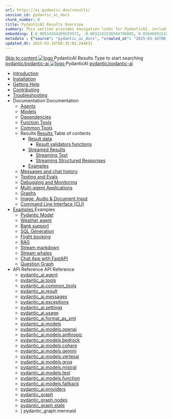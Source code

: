 ```yaml
---
url: https://ai.pydantic.dev/results/
session_id: pydantic_ai_docs
chunk_number: 0
title: PydanticAI Results Overview
summary: This section provides navigation links for PydanticAI, including access to documentation, installation instructions, and troubleshooting resources.
embedding: [-0.00554564269259572, -0.0032242536544799805, 0.03646691516041756, -0.009806722402572632, 0.016633259132504463, 0.0062209563329815865, -0.04028390347957611, 0.010746289044618607, 0.002930639311671257, 0.029963353648781776, 0.00651090033352375, -0.07722059637308121, -0.029405487701296806, -0.019305149093270302, 0.0294788908213377, 0.01259605959057808, -0.02451680600643158, 0.011223412118852139, -0.004837297834455967, 0.051734864711761475, 0.06606324762105942, -0.01600198820233345, 0.021228324621915817, 0.018248137086629868, 0.011150008998811245, -0.0013827405637130141, -0.013880622573196888, 0.05511143058538437, 0.022446824237704277, -0.03432352840900421, 0.018908770754933357, -0.01952536031603813, -0.013462222181260586, -0.0037325737066566944, 0.014621999114751816, 0.012397870421409607, -0.0054208566434681416, 0.02309277653694153, -0.0054648988880217075, 0.026131685823202133, 0.026748275384306908, -0.0441889725625515, 0.03596777096390724, 0.014409128576517105, -0.051294442266225815, 0.007472487632185221, 0.0113702192902565, 0.006033776793628931, 0.015517523512244225, -0.004690490663051605, -0.08749710768461227, 0.02748231217265129, -0.02880357764661312, 0.00025920651387423277, -0.016148794442415237, -0.005094210617244244, -0.04395408183336258, 0.010320547968149185, 0.0019029886461794376, -0.047976601868867874, 0.010805011726915836, -0.015223909169435501, 0.005061178933829069, 0.06852961331605911, -0.04812340810894966, 0.009821402840316296, -0.06988023966550827, 0.005868618842214346, -0.03103504702448845, -0.016618577763438225, 0.04683150351047516, 0.039902202785015106, -0.020479608327150345, -0.04994381591677666, -0.014005409553647041, -0.037817541509866714, 0.060895636677742004, 0.10440929979085922, -0.014878911897540092, -0.07211171090602875, -0.004150974098592997, 0.031181855127215385, 0.012126276269555092, -0.027864011004567146, -0.018042607232928276, -0.018835367634892464, -0.022916607558727264, -0.006874248385429382, -0.025133397430181503, -0.024590209126472473, -0.03035973384976387, -0.010988520458340645, -0.032620564103126526, 0.0026021581143140793, 0.06982151418924332, 0.009696616791188717, 0.004264750052243471, -0.0054648988880217075, -0.0004927217378281057, 0.02128704823553562, 0.0186591986566782, -0.03643755242228508, -0.04915105924010277, 0.033736299723386765, 0.027981456369161606, -0.005156603641808033, 0.021389812231063843, -0.021610023453831673, -0.024311276152729988, -0.02285788394510746, -0.11621259897947311, -0.01987769827246666, -0.05035487934947014, 0.02472233586013317, -0.05067785456776619, 0.0023727717343717813, 0.0007028395775705576, -0.008257905952632427, 0.007714719511568546, -0.03702478110790253, -0.030535902827978134, -0.003956454806029797, 0.026117004454135895, 0.013990728184580803, 0.046655334532260895, 0.02030343934893608, -0.0029434848111122847, -0.03905072063207626, -0.04738937318325043, -0.03555671125650406, 0.01259605959057808, 0.010225122794508934, 0.02946420945227146, -0.026219770312309265, -0.019892379641532898, -0.013498924672603607, -0.04756554216146469, -0.00017605397442821413, -0.023489156737923622, 0.036143939942121506, 0.015106462873518467, -0.019437275826931, 0.005534632131457329, 0.04474684223532677, -0.03385374695062637, -0.009520448744297028, -0.006830206140875816, -0.006147552281618118, -0.0461268313229084, 0.014144876040518284, 0.028231028467416763, 0.03176908195018768, -0.050296153873205185, -0.011942767538130283, -0.04606810584664345, 0.008955240249633789, 0.026557426899671555, 0.030858878046274185, 0.011495005339384079, -0.05246890336275101, -0.01864451728761196, 0.054494842886924744, -0.04210431128740311, -0.001154271769337356, -0.01801324635744095, -0.012603400275111198, -0.04765362665057182, -0.011333517730236053, -0.05346719175577164, -0.05026679486036301, -0.019730890169739723, -0.027643799781799316, -0.019818974658846855, 0.0033013273496180773, 0.0020241045858711004, -0.02937612496316433, -0.04724256321787834, -0.02505999244749546, -0.02128704823553562, -0.052938684821128845, -0.03855157643556595, 0.0022755118552595377, -0.043689828366041183, -0.04116474464535713, -0.0021323750261217356, -0.017352614551782608, -0.003857359755784273, 0.009579171426594257, -0.030858878046274185, 0.06606324762105942, 0.010526077821850777, 0.04216303303837776, 0.05176422744989395, 0.03311970829963684, 0.013821899890899658, -0.03529245778918266, 0.05898714438080788, -0.005468569230288267, 0.008588222786784172, 0.019393233582377434, -0.00877173151820898, -0.007854186929762363, 0.023459793999791145, 0.0006060385494492948, 0.020582372322678566, -0.029875269159674644, 0.010041614063084126, -0.00734036136418581, -0.01798388548195362, -0.039021361619234085, 0.04827021434903145, -0.046625975519418716, 0.02155129984021187, 0.008375352248549461, -0.023268945515155792, -0.003444464411586523, -0.056696951389312744, 0.0001119978551287204, 0.0035252084489911795, 0.02382681332528591, -0.021463215351104736, 0.05828246846795082, 0.031211216002702713, -0.012625421397387981, -0.017822397872805595, 0.030976323410868645, 0.057342901825904846, -0.04592129960656166, 0.019173024222254753, 0.011003201827406883, 0.019510680809617043, 0.013667752966284752, -0.025471054017543793, -0.011465644463896751, 0.01060682162642479, -0.06559346616268158, 0.01901153475046158, 0.0115317078307271, 0.02561786025762558, -0.0036334788892418146, 0.0012772228801622987, 0.0023030382581055164, 0.028319112956523895, 0.028509963303804398, 0.0055309622548520565, 0.005571334157139063, -0.009439704939723015, -0.02892102301120758, 0.03411800041794777, 0.049855731427669525, 0.043895360082387924, -0.03546862676739693, 0.01308052334934473, -0.02362128160893917, -0.012273084372282028, -0.026249131187796593, -0.0291559137403965, -0.012992438860237598, -0.04075368493795395, 0.016266239807009697, -0.011208731681108475, 0.03496948257088661, -0.03182780742645264, -0.0026480352971702814, -0.01931983046233654, -0.020934710279107094, -0.02551509626209736, 0.032180141657590866, -0.040137093514204025, -0.05088338255882263, 0.0239736195653677, 0.03643755242228508, 0.05563993752002716, -0.019158342853188515, -0.038375407457351685, 0.023268945515155792, 0.0015634968876838684, 0.028642090037465096, -0.000358530756784603, 0.011795960366725922, -0.0011836332269012928, -0.006830206140875816, 0.04780043289065361, 0.01479082740843296, 0.009483746252954006, 0.030095480382442474, 0.003596777096390724, -0.03294353932142258, -0.0029746813233941793, 0.0003885803744196892, 0.0404307097196579, 0.004220707807689905, 0.02736486680805683, -0.05355527624487877, 0.019672168418765068, -0.026997849345207214, 0.07956951856613159, 0.026806998997926712, 0.0294788908213377, -0.003670180682092905, 0.0529974065721035, 0.01701495796442032, -0.01021044235676527, 0.007369722705334425, -0.0037839561700820923, 0.018615156412124634, -0.017631547525525093, -0.0019011535914614797, 0.04060687869787216, -0.02846592105925083, -0.034705229103565216, 0.026645511388778687, -0.015091782435774803, -0.033413324505090714, -0.04184005782008171, -0.04765362665057182, 0.05975053831934929, -0.021272366866469383, 0.05155869573354721, -0.041575804352760315, -0.05687312036752701, -0.04395408183336258, 0.04495237022638321, 0.031974613666534424, -0.07052619010210037, 0.0043271430768072605, 0.0020663116592913866, -0.003883050987496972, -0.02275511994957924, -0.008485457859933376, 0.01335945725440979, -0.020920028910040855, -0.009513108059763908, 0.021815553307533264, -0.02074385993182659, -0.034940119832754135, -0.021800871938467026, 0.015458800829946995, -0.018365584313869476, 0.0373183973133564, -0.05496462434530258, -0.055258240550756454, -0.033971190452575684, -0.01275020744651556, 0.006334731820970774, 0.008301948197185993, 0.0025783018209040165, 0.03696605935692787, -0.005094210617244244, 0.006565953139215708, -0.0010111347073689103, -0.00047804100904613733, 0.0055750044994056225, 0.0283778365701437, -0.021507257595658302, 0.0002019746316364035, -0.007604614365845919, -0.002956330543383956, -0.02272575907409191, 0.016148794442415237, -0.06253987550735474, -0.01308052334934473, -0.0051676142029464245, 0.004330812953412533, -0.008199183270335197, 0.02529488503932953, -0.03752392530441284, -0.01933451183140278, 0.010746289044618607, -0.01076831016689539, 0.012074894271790981, 0.010636183433234692, -0.00025989467394538224, -0.009241514839231968, -0.023694686591625214, -0.020817264914512634, -0.0417226143181324, 0.012456593103706837, 0.0023470805026590824, 0.0261757280677557, 0.016736023128032684, 0.0082285450771451, -0.004473950248211622, 0.0016258900286629796, 0.045980021357536316, 0.03309034928679466, 0.00124877889174968, 0.012309785932302475, -0.012221701443195343, 0.06019096076488495, 0.04195750504732132, -0.024120427668094635, -0.011017882265150547, -0.0030572605319321156, 0.020230036228895187, 0.015723053365945816, -0.012214360758662224, 0.005556653253734112, 0.06183520331978798, 0.011605110950767994, 0.005318091716617346, 0.012170318514108658, -0.03267928957939148, -0.0006441167206503451, -0.00047482960508204997, 0.02959633618593216, 0.05710801109671593, 0.007641315925866365, 0.021008113399147987, -0.026087643578648567, 0.020670456811785698, -0.040254540741443634, 0.01667730137705803, -0.04970892518758774, -0.02671891450881958, -0.05323230102658272, 0.014262321405112743, 0.03852221369743347, 0.02538296952843666, 0.043543022125959396, -0.024751698598265648, -0.05886969715356827, -0.039256252348423004, -0.017954522743821144, -0.061893925070762634, 0.056902479380369186, 0.08755582571029663, -0.02042088471353054, -0.012647442519664764, -0.04292643070220947, -0.004492301028221846, 0.033413324505090714, 0.057695239782333374, -0.013388819061219692, -0.005707130767405033, -0.020538330078125, 0.0028572354931384325, 0.025588499382138252, 0.00045900195254944265, 0.0021562310867011547, 0.028671450912952423, -0.04175197333097458, -0.03922688961029053, 0.025559138506650925, -0.027805287390947342, -0.005512611474841833, 0.0042684199288487434, -0.03209206089377403, -0.013587008230388165, -0.03220950439572334, 0.013432861305773258, 0.01103256270289421, -0.003673850791528821, 0.00657329335808754, -0.01931983046233654, -0.06729643046855927, 0.0695866271853447, 0.0026039930526167154, 0.06394922733306885, -0.005560323596000671, 0.040812406688928604, 0.017073679715394974, -0.05472973361611366, 0.026439981535077095, 0.0004996033385396004, -0.011230752803385258, 0.023694686591625214, -0.014350405894219875, -0.00249939295463264, 0.00277282134629786, 0.016031349077820778, -0.030535902827978134, -0.012111595831811428, -0.013924664817750454, -0.009968210943043232, -0.01474678609520197, 0.04824085533618927, 0.005560323596000671, -0.024810420349240303, -0.01275754813104868, 0.019569402560591698, -0.048857443034648895, -0.009483746252954006, -0.0007533045718446374, -0.0030095481779426336, 0.08185970783233643, -0.01987769827246666, -0.046625975519418716, 0.00332518364302814, 0.02284320443868637, 0.0001813298586057499, 0.017748992890119553, 0.048974890261888504, -0.019628126174211502, 0.014629339799284935, -0.0008748793043196201, -0.04683150351047516, 0.013498924672603607, -0.012368508614599705, -0.015972625464200974, 0.003574755974113941, -0.0241644699126482, -0.014269662089645863, 0.04821149259805679, 0.019305149093270302, -0.028172306716442108, 0.016750704497098923, -0.014878911897540092, -0.004297781269997358, 0.030389094725251198, -0.04380727559328079, 0.003721563145518303, 0.013564987108111382, 0.02761443890631199, 0.020024504512548447, 0.03787626326084137, 0.0017543463036417961, 0.015238589607179165, -0.011729896999895573, 0.01874728314578533, 0.021668747067451477, -0.042456649243831635, 0.00016160264203790575, 3.7992103898432106e-05, 0.0004344576154835522, -0.03878646716475487, -0.03247375786304474, -0.03203333541750908, -0.023562559857964516, -0.010034273378551006, 0.01623687893152237, 0.0018772974144667387, 0.028568685054779053, 0.006551272235810757, -0.061893925070762634, -0.0064374967478215694, 0.014489873312413692, 0.01513582468032837, -0.03400055319070816, -0.015047740191221237, -0.0025287545286118984, 0.007846846245229244, -0.0351162888109684, 0.007912909612059593, 0.006910949945449829, 0.02350383624434471, 0.01679474674165249, -0.0051015508361160755, -0.003769275499507785, 0.01767558977007866, 0.07545891404151917, -0.016853468492627144, 0.024927865713834763, -0.018967492505908012, 0.017822397872805595, 0.018468348309397697, -0.013542965985834599, -0.006811855360865593, 0.006562282796949148, 0.003996826708316803, 0.008419394493103027, -0.005204316228628159, 0.028744854032993317, 0.014871572144329548, -0.033824384212493896, 0.03623202443122864, 0.03552734851837158, -0.002649870468303561, -0.03059462457895279, 0.010423312894999981, -0.005354793276637793, -0.01021044235676527, -0.006606325041502714, -0.012779569253325462, -0.021580662578344345, 0.0011304155923426151, 0.004011507611721754, -0.010871075093746185, -0.011223412118852139, 0.004976764786988497, -0.04022517800331116, -0.037612009793519974, 0.007993653416633606, 0.016192836686968803, -0.039784759283065796, 0.02121364325284958, 0.01296307798475027, -0.005160273984074593, 0.020920028910040855, 0.014937634579837322, 0.020949391648173332, -0.009960870258510113, -0.013645731844007969, -0.019716210663318634, -0.024252552539110184, 0.002826038980856538, 0.04251537099480629, -0.02903846837580204, -0.04474684223532677, 0.010166400112211704, -0.0036151278764009476, -0.04119410738348961, -0.0020883327815681696, 0.019598765298724174, 0.0023012033198028803, 0.0115317078307271, -0.0037619350478053093, 0.010034273378551006, -0.006936641409993172, -0.006977013312280178, -0.02451680600643158, -0.016530493274331093, 0.001664426876232028, -0.03634946793317795, -0.007160522509366274, 0.02516275830566883, -0.052498262375593185, 0.02781996876001358, 0.04562768340110779, -0.041340913623571396, -0.01296307798475027, 0.014115514233708382, 0.01330807525664568, 0.0010771979577839375, 0.009513108059763908, -0.006342072039842606, -0.006503560114651918, -0.03772945702075958, -0.040900491178035736, -0.00932225864380598, -0.029772505164146423, 0.040577515959739685, 0.034734588116407394, 0.024751698598265648, -0.004279430489987135, 0.0007308247149921954, 0.004011507611721754, -0.019789613783359528, 0.0023911227472126484, -0.026043601334095, 0.023900216445326805, 0.03209206089377403, -0.006811855360865593, -0.022711077705025673, 0.017235167324543, -0.03159291297197342, -0.01390998438000679, 0.00020621827570721507, 0.0022002733312547207, -0.01528263185173273, -0.006833876483142376, -0.0034811662044376135, 0.015488161705434322, -0.010019592940807343, 0.022358739748597145, -0.02075854130089283, -0.014710083603858948, -0.026968486607074738, -0.035732876509428024, 0.019026216119527817, -0.04251537099480629, 0.01591390371322632, 0.02275511994957924, -0.030301010236144066, -0.039814118295907974, 0.0364081896841526, 0.03811115399003029, 0.03212141990661621, 0.015356035903096199, 0.020993433892726898, -0.014555936679244041, 0.01109862606972456, 0.022887246683239937, 0.01689751073718071, 0.01396870706230402, -0.011326177045702934, 0.002202108269557357, -0.06083691492676735, -0.016486451029777527, 0.03159291297197342, -0.022035764530301094, 0.021228324621915817, -0.09319322556257248, 0.012948397547006607, 0.05114763602614403, -0.025661902502179146, 0.014710083603858948, 0.01955472305417061, 0.020230036228895187, 0.05267443135380745, 0.00438953610137105, -0.02143385447561741, 0.009138749912381172, 0.00369770685210824, 0.004037198610603809, 0.011810640804469585, -0.01986301690340042, 0.0373183973133564, -0.024751698598265648, -0.11051648110151291, -0.02924399822950363, 0.007428445387631655, -0.0006115438300184906, -0.015928583219647408, -0.022255975753068924, -0.004429908003658056, 0.0009790207259356976, 0.009498427622020245, 0.047859154641628265, -0.042897071689367294, -0.02473701722919941, 0.00540984608232975, -0.025324245914816856, 0.021140240132808685, -0.01330073457211256, 0.012184999883174896, 0.01474678609520197, -0.0010937137994915247, -0.013873282819986343, -0.03543926402926445, -0.02483978308737278, 0.02121364325284958, -0.014827529899775982, -0.0024131436366587877, 0.00281319348141551, -0.02077322266995907, -0.022711077705025673, 0.01767558977007866, -0.027526354417204857, -0.014093493111431599, 0.014959655702114105, 0.0030407446902245283, 0.018600475043058395, -0.020508969202637672, -0.0009982890915125608, -0.014034770429134369, -0.049297865480184555, 0.029302721843123436, -0.03188652917742729, 0.00883779488503933, -0.020009825006127357, -0.020582372322678566, -0.008257905952632427, -0.009065345861017704, -0.026586787775158882, -0.034617144614458084, 0.009021303616464138, 0.06236371025443077, -0.01999514363706112, -0.0032627906184643507, 0.01744069904088974, 0.013264033012092113, 0.002976516494527459, -0.001963546732440591, 0.016090070828795433, -0.01898217387497425, 0.005050168372690678, 0.004694161005318165, 0.0005326349637471139, -0.00040761943091638386, 0.004323472734540701, 0.01767558977007866, -0.02441404201090336, 0.032415036112070084, 0.01710304245352745, -0.01676538586616516, 0.01667730137705803, 0.00304808490909636, -0.01446785219013691, 0.007296319119632244, -0.00425373949110508, -0.012390529736876488, -0.00124877889174968, 0.030212925747036934, 0.0174260176718235, -0.023004692047834396, 0.014944975264370441, -0.02971378155052662, 0.013513605110347271, 0.010100336745381355, -0.009314917959272861, -0.004701501224189997, 0.013821899890899658, 0.004407886881381273, -0.010313207283616066, -0.008140460588037968, 0.014042111113667488, -0.0239736195653677, -0.03144610673189163, -0.037582650780677795, -0.044453226029872894, 0.003071941202506423, 0.00318755186162889, -0.00993884913623333, 0.008610243909060955, -0.02715933695435524, 0.005424526985734701, -0.101590596139431, -0.007138501387089491, -0.006217285990715027, -0.011693195439875126, 0.04979700967669487, -0.03212141990661621, 0.010849053971469402, 0.025970198214054108, -0.02207980677485466, -0.021683426573872566, 0.016075391322374344, -0.005402505863457918, -0.025427011772990227, -0.006606325041502714, 0.029097191989421844, -0.017866438254714012, 0.043337494134902954, -0.01269148476421833, 0.02682168036699295, -0.013719134964048862, -0.02387085370719433, -0.01054075825959444, -0.000601450854446739, 0.02949357219040394, -0.04659661278128624, -0.004855649080127478, 0.0037949667312204838, 0.01655985414981842, 0.03391246870160103, 0.013264033012092113, -0.02937612496316433, -0.046332359313964844, -0.004650118760764599, 0.02395893819630146, -0.008727689273655415, 0.03005143813788891, 0.00015644144150428474, 0.03432352840900421, 0.008272587321698666, -0.012361167930066586, 0.012992438860237598, -0.020494287833571434, 0.01143628265708685, 0.011553728953003883, 0.025250842794775963, -0.011671174317598343, -0.01528263185173273, -0.011847343295812607, 0.011230752803385258, 0.03012484312057495, 0.003093962324783206, 0.03314907103776932, -0.006874248385429382, 0.017191125079989433, 0.016912192106246948, 0.02715933695435524, -0.041781336069107056, 0.011223412118852139, 0.006866907700896263, 0.004532672930508852, -0.0102691650390625, 0.0054869200102984905, -0.018600475043058395, -0.026792317628860474, -0.028319112956523895, -0.0002949907793663442, -0.04230984300374985, 0.018615156412124634, -0.0026865722611546516, -0.01556156575679779, -0.007648656144738197, 0.037582650780677795, 0.001271717599593103, -0.01591390371322632, -0.019833656027913094, 0.00419134646654129, 0.013388819061219692, -0.0016690145712345839, -0.014900933019816875, -0.03452906012535095, 0.05332038551568985, -0.030829517170786858, -0.025705944746732712, 0.03438225015997887, -0.030212925747036934, -0.00850013829767704, 0.0038206579629331827, -0.030858878046274185, 0.00883045420050621, -0.007211904972791672, 0.018262818455696106, -0.015091782435774803, -0.0035270436201244593, 0.005967713426798582, -0.027981456369161606, 0.012603400275111198, -0.0027251089923083782, 0.006011755671352148, 0.010812352411448956, 0.013036481104791164, 0.05478845536708832, 0.02087598666548729, 0.0012992438860237598, 0.023004692047834396, -0.028010819107294083, 0.03220950439572334, -0.02539764903485775, -0.035820960998535156, -0.010261825285851955, 0.03165163844823837, 0.01335211656987667, 0.02968442067503929, 0.01082703284919262, -0.013498924672603607, -0.02250554785132408, -0.022373421117663383, 0.06917556375265121, -0.0077000390738248825, -0.04292643070220947, 0.008852475322782993, 0.03156355395913124, -0.022931288927793503, -0.007993653416633606, 0.03303162381052971, -0.01137755997478962, 0.002679231809452176, -0.005130912642925978, 0.003627973608672619, -0.01764622889459133, -0.008272587321698666, 0.02241746336221695, 0.00938832201063633, -0.043454937636852264, 0.04116474464535713, 0.0035710856318473816, -0.005119902081787586, 0.037905625998973846, -0.022564269602298737, 0.006411805283278227, 0.0018360078101977706, 0.011583089828491211, -0.0012652947334572673, 0.0028755865059792995, -0.021052155643701553, -0.042985156178474426, -0.011663833633065224, -0.018835367634892464, -0.011773939244449139, -0.00397847592830658, -0.008705668151378632, 0.041781336069107056, -0.011142668314278126, -0.01005629450082779, 0.021228324621915817, -0.020259397104382515, 0.02648402377963066, -0.00905800610780716, -0.044864289462566376, -0.014974337071180344, -0.011061924509704113, -0.022564269602298737, 0.06048457697033882, -0.0077000390738248825, -0.038698382675647736, -0.010562779381871223, -0.013153927400708199, -0.011678515002131462, -0.016398366540670395, -0.018292179331183434, 0.027467630803585052, -0.019804295152425766, -0.014548595994710922, 0.04242728650569916, 0.02883293852210045, 0.02394425868988037, 0.07310999929904938, 0.05255698785185814, 0.0009808557806536555, -0.028128264471888542, 0.050296153873205185, -0.016163475811481476, -0.013315415009856224, 0.0005363051313906908, 0.026425300166010857, 0.04721320420503616, 0.006738451775163412, -0.013667752966284752, 0.024428721517324448, -0.024531487375497818, 0.027790607884526253, 0.0395205058157444, 0.01054075825959444, -0.02118428237736225, 0.03966731205582619, -0.01027650572359562, 0.006004415452480316, 0.03491075709462166, 0.02406170405447483, 0.0010753629030659795, 0.0009597522439435124, 0.02285788394510746, 0.016589216887950897, 0.01569369249045849, -0.015811137855052948, -0.005949362646788359, 0.018527071923017502, -0.0030407446902245283, -0.02407638542354107, 0.015091782435774803, 0.014086153358221054, -0.005288730375468731, 0.014365087263286114, 0.010063635185360909, -0.00037550536217167974, -0.011898725293576717, 0.01901153475046158, -0.009865445084869862, 0.0017057164805009961, -0.012214360758662224, -0.007288978435099125, -0.012625421397387981, -0.022006403654813766, -0.024355318397283554, 0.018027927726507187, 0.018908770754933357, 0.0007262369617819786, 0.01180330105125904, -0.001245108782313764, 0.013821899890899658, 0.0109811807051301, -0.015957945957779884, 0.02031811885535717, -0.029992716386914253, 0.0006909114890731871, 0.027555715292692184, -0.01777835562825203, 0.02861272729933262, 0.019070258364081383, 0.015356035903096199, -0.02018599398434162, -0.0033563801553100348, 0.01842430606484413, 0.00855886097997427, -0.024707656353712082, 0.010562779381871223, 0.018820686265826225, 0.031181855127215385, 0.0364081896841526, -0.008742370642721653, -0.01468072272837162, -0.01931983046233654, 0.027188697829842567, 0.026043601334095, 0.004415227100253105, 0.011693195439875126, -0.027408909052610397, 0.030183564871549606, -0.005512611474841833, -0.006991694215685129, 0.024443402886390686, -0.0005101551068946719, 0.02639593929052353, 0.005354793276637793, -0.00014164602907840163, -0.007912909612059593, -0.02614636719226837, -0.0014763301005586982, -0.007744080852717161, 0.022153209894895554, 0.019070258364081383, -0.03458778187632561, 0.021331090480089188, 0.00637877406552434, 0.006540261674672365, -0.027541035786271095, -0.01998046226799488, -0.010834373533725739, -0.028950383886694908, 0.013990728184580803, -0.014820189215242863, -0.03764137253165245, 0.00944704469293356, 0.018791325390338898, -0.0035288785584270954, 0.025999559089541435, -0.04139963537454605, -0.017631547525525093, -0.05152933672070503, -0.0030187235679477453, 0.002403968246653676, 0.0130218006670475, 0.01601666770875454, -0.005732822231948376, -0.010122357867658138, -0.01899685524404049, 0.004341823514550924, 0.010944478213787079, -0.00042115323594771326, 0.027203379198908806, -0.025471054017543793, 0.009182792156934738, 0.03159291297197342, 0.015928583219647408, 0.0074467966333031654, 0.006404465064406395, -0.004745543468743563, 0.003251780057325959, -0.07898228615522385, 0.03367757797241211, 0.01125277392566204, -0.02429659478366375, -0.030829517170786858, 0.017866438254714012, 0.017910480499267578, -0.00596404355019331, 0.006143882405012846, -0.04694895073771477, -0.01732325181365013, -0.02350383624434471, -0.005332772620022297, 0.00850013829767704, 0.027129974216222763, 0.013660412281751633, 0.003092127153649926, -0.0032224184833467007, -0.027203379198908806, 0.010225122794508934, 0.01082703284919262, 0.014313704334199429, -0.013645731844007969, 0.004011507611721754, 0.014387108385562897, -0.004000497050583363, 0.024795740842819214, -0.04436514154076576, -0.00527404947206378, -0.05807693675160408, -0.023107457906007767, -0.013183288276195526, -0.05816502124071121, 0.004562034271657467, -0.01601666770875454, -0.005776864476501942, -0.029405487701296806, 0.019907059147953987, -0.01048937626183033, 0.023004692047834396, 0.015356035903096199, -0.00910204742103815, -0.011619791388511658, 0.09448512643575668, -0.013821899890899658, -0.0031380043365061283, 0.025779347866773605, -0.006745791994035244, 0.006253987550735474, -0.0001937167253345251, 0.005773194134235382, 0.0003807812463492155, -0.013939346186816692, -0.02209448628127575, 0.03611457720398903, 0.011487665586173534, -0.01679474674165249, 0.00665403762832284, -0.010849053971469402, -0.0020626415498554707, 0.034499697387218475, 0.03358949348330498, 0.012155638076364994, 0.003117818385362625, 0.04019581899046898, -0.01776367425918579, -0.017499420791864395, 0.02109619788825512, 0.010291186161339283, 0.013498924672603607, -0.0163249634206295, 0.03629074618220329, 0.04436514154076576, 0.010504056699573994, -0.034852035343647, -0.02262299321591854, 0.0038096474017947912, -0.022784480825066566, 0.025221481919288635, -0.011172030121088028, -0.0062209563329815865, -0.010173740796744823, -0.0020222694147378206, 0.03188652917742729, 0.011524367146193981, -0.021125558763742447, 0.0029673411045223475, 0.009417683817446232, 0.020024504512548447, 0.04084176942706108, -0.021331090480089188, 0.005156603641808033, -0.005156603641808033, -0.041017938405275345, 0.03203333541750908, -0.003440794302150607, -0.007344031240791082, -0.0009845258900895715, -0.03159291297197342, -0.007219245191663504, 0.049503397196531296, 0.028245709836483, 0.022211933508515358, -0.04019581899046898, 0.01776367425918579, 0.0023470805026590824, 0.03364821523427963, -0.009160771034657955, -0.0682947188615799, 0.00425006914883852, -0.00800833385437727, -0.0038169878534972668, 0.03634946793317795, -0.008368011564016342, 0.008786411955952644, 0.003075611311942339, 0.002290192758664489, 0.016369005665183067, 0.02131640911102295, 0.012243722565472126, 0.014137535355985165, 0.01667730137705803, 0.032620564103126526, -0.01060682162642479, -0.01899685524404049, -0.008353331126272678, 0.020567692816257477, -0.011472984217107296, -0.024692974984645844, 0.03047717921435833, -0.007663337048143148, -0.04292643070220947, 0.009072686545550823, -0.0036187979858368635, 0.014365087263286114, -0.0025324246380478144, 0.035732876509428024, -0.0007055922178551555, 0.025588499382138252, -0.01722048781812191, 0.020494287833571434, 0.017587505280971527, 0.02096407115459442, 0.019173024222254753, 0.006004415452480316, -0.044981732964515686, 0.010716927237808704, -0.017147082835435867, 0.003216913202777505, -0.023812131956219673, -0.015356035903096199, -0.00588329927995801, 0.030623987317085266, 0.03558607026934624, 0.01330807525664568, 0.011517026461660862, -0.00369954202324152, -0.027893371880054474, 0.009469065815210342, -0.03168099746108055, 0.006969673093408346, -0.03514564782381058, -0.026117004454135895, 0.011326177045702934, -0.00938098132610321, -0.006767813116312027, -0.015488161705434322, 0.013374137692153454, 0.013330096378922462, 0.004613417200744152, -0.019187703728675842, -0.00568877998739481, -0.018394945189356804, -0.003235264215618372, 0.004984105471521616, 0.01286765281111002, 0.0012744702398777008, -0.016721343621611595, -0.009072686545550823, 0.011348198167979717, -0.016163475811481476, -0.024149788543581963, 0.01788111962378025, 0.012713505886495113, 0.027746565639972687, 0.006606325041502714, -0.02406170405447483, 0.010181080549955368, -0.023782771080732346, -0.0026865722611546516, 0.0007932177977636456, -0.016530493274331093, 0.008294608443975449, -0.023547878488898277, -0.009358960203826427, 0.014254981651902199, 0.031181855127215385, 0.029009107500314713, -0.04765362665057182, 0.011781279928982258, -0.02407638542354107, -0.034470334649086, -0.00387571076862514, -0.0017938007367774844, -0.0031508500687777996, -0.010966499336063862, 0.0034352890215814114, 0.01375583652406931, -0.0007491756114177406, 0.013939346186816692, 0.012368508614599705, 0.027673162519931793, 0.00295082526281476, 0.003857359755784273, -0.02395893819630146, 0.01556156575679779, 0.027408909052610397, 0.01876196265220642, -0.007461477071046829, -0.005028147250413895, -0.007094459142535925, 0.017293890938162804, 0.0006597149767912924, -0.022476185113191605, -0.016736023128032684, 0.018629835918545723, -0.01855643279850483, -0.010893096216022968, 0.01667730137705803, -0.03755328804254532, -0.01308052334934473, -0.01688283123075962, -0.036055855453014374, 0.004745543468743563, -0.0042023565620183945, 0.01473944541066885, 0.006316380575299263, 0.004407886881381273, 0.05032551661133766, -0.008257905952632427, -0.001755263889208436, 0.016295602545142174, 0.005472239106893539, -0.017690271139144897, 0.0009790207259356976, -0.010460014455020428, -0.011671174317598343, -0.03002207726240158, 0.014673382043838501, -0.0067568025551736355, 0.014710083603858948, -0.003607787424698472, -0.004873999860137701, -0.002800347749143839, -0.006268668454140425, 0.00944704469293356, 0.01887940987944603, 0.023694686591625214, -0.0005211656680330634, 0.00775142153725028, 0.003264625556766987, 0.008690987713634968, -0.02607296220958233, -0.012581379152834415, 0.005061178933829069, 0.0014726599911227822, -0.016295602545142174, 0.009153430350124836, 0.015223909169435501, 0.03159291297197342, -0.017528781667351723, -0.02240278199315071, 0.04160516709089279, 0.019818974658846855, -0.010951818898320198, -0.006852227263152599, -0.015634968876838684, 0.0032003975939005613, -0.027761245146393776, -0.021331090480089188, 0.008984602056443691, 0.03388310596346855, -0.011832661926746368, -0.013506264425814152, 0.015047740191221237, -0.007993653416633606, 0.023136818781495094, -0.030888240784406662, 0.016633259132504463, 0.008463436737656593, 0.004338153637945652, -0.03138738498091698, 0.0086175836622715, -0.011010541580617428, 0.018820686265826225, -0.01766090840101242, -0.04994381591677666, -0.002517743967473507, -0.049738287925720215, 0.004760224372148514, -0.002842554822564125, -0.013396158814430237, -0.011245433241128922, -0.03171036019921303, 0.002525084186345339, 0.0016543339006602764, 0.006213615648448467, 0.003303162520751357, 0.021610023453831673, -0.03884519264101982, 0.0014882582472637296, -0.046625975519418716, -0.016647938638925552, 0.014313704334199429, 0.026806998997926712, -0.001967216841876507, 0.0017424182733520865, 0.005699790548533201, 0.0029012777376919985, 0.02914123423397541, -0.01269148476421833, -0.0016680971020832658, -0.03922688961029053, 0.0017947183223441243, 0.0031857166904956102, -0.008610243909060955, -0.007912909612059593, 0.022740438580513, 0.016589216887950897, -0.01219233963638544, -0.01689751073718071, 0.02958165481686592, -0.0091681107878685, 0.036701805889606476, 0.016941552981734276, 0.015634968876838684, -0.0010120522929355502, 0.03215078264474869, 0.03244439512491226, 0.0061989352107048035, 0.010122357867658138, -0.005380484741181135, -0.0016332303639501333, -0.012625421397387981, -0.0164570901542902, 0.04239792749285698, 0.008889177814126015, 0.0025801369920372963, 0.019789613783359528, 0.001247861422598362, 0.016369005665183067, -0.04360174387693405, 0.03893327713012695, 0.016501132398843765, -0.0032187483739107847, 0.014820189215242863, -0.018585793673992157, 0.02262299321591854, 0.051969755440950394, 0.00438953610137105, 0.015165186487138271, -0.021947680041193962, 0.002840719884261489, 0.0058062258176505566, -0.020582372322678566, 0.014570617116987705, -0.003123323665931821, 0.02673359587788582, 0.02130172774195671, -0.04195750504732132, 0.0068008447997272015, 0.010533418506383896, 0.0004922629450447857, 0.014930294826626778, -0.003578426083549857, 0.024927865713834763, -0.012698824517428875, 0.023122137412428856, -0.00938832201063633, -0.008448755368590355, 0.012324466370046139, 0.03259120509028435, -0.004195016343146563, -0.022358739748597145, 0.0008395538316108286, 0.002080992329865694, -0.01369711384177208, 0.0007606449071317911, -0.0026425300166010857, 0.011898725293576717, -0.008147801272571087, -0.0033563801553100348, -0.015356035903096199, 0.01214095763862133, 0.01954004168510437, 0.02538296952843666, -0.008235884830355644, -0.00249939295463264, 0.0035233732778578997, -0.013234671205282211, 0.016647938638925552, -0.05420122668147087, 0.017969204112887383, -0.012449252419173717, -0.0033857414964586496, -0.0034334538504481316, 0.02275511994957924, -0.021331090480089188, 0.02285788394510746, -0.000784959876909852, -0.010709586553275585, -0.005263038910925388, -0.0005193305551074445, 0.012779569253325462, -0.0001218041215906851, 0.033941831439733505, -0.016750704497098923, -0.016266239807009697, -0.017734313383698463, -0.024781059473752975, 0.0163249634206295, 0.01779303513467312, -0.0536433607339859, 0.030301010236144066, -0.013990728184580803, 0.02629317343235016, 0.0028976076282560825, 0.0018057288834825158, 0.008969921618700027, 0.0019543711096048355, 0.004591396078467369, -0.01369711384177208]
metadata : {"source": "pydantic_ai_docs", "crawled_at": "2025-03-16T00:35:02.243117", "url_path": "/results/", "chunk_size": 5000}
updated_dt: 2025-03-16T00:35:02.244631
---
```

[ Skip to content ](https://ai.pydantic.dev/results/#structured-result-validation)
[ ![logo](https://ai.pydantic.dev/img/logo-white.svg) ](https://ai.pydantic.dev/ "PydanticAI")
PydanticAI 
Results 
Type to start searching
[ pydantic/pydantic-ai  ](https://github.com/pydantic/pydantic-ai "Go to repository")
[ ![logo](https://ai.pydantic.dev/img/logo-white.svg) ](https://ai.pydantic.dev/ "PydanticAI") PydanticAI 
[ pydantic/pydantic-ai  ](https://github.com/pydantic/pydantic-ai "Go to repository")
  * [ Introduction  ](https://ai.pydantic.dev/)
  * [ Installation  ](https://ai.pydantic.dev/install/)
  * [ Getting Help  ](https://ai.pydantic.dev/help/)
  * [ Contributing  ](https://ai.pydantic.dev/contributing/)
  * [ Troubleshooting  ](https://ai.pydantic.dev/troubleshooting/)
  * Documentation  Documentation 
    * [ Agents  ](https://ai.pydantic.dev/agents/)
    * [ Models  ](https://ai.pydantic.dev/models/)
    * [ Dependencies  ](https://ai.pydantic.dev/dependencies/)
    * [ Function Tools  ](https://ai.pydantic.dev/tools/)
    * [ Common Tools  ](https://ai.pydantic.dev/common_tools/)
    * Results  [ Results  ](https://ai.pydantic.dev/results/) Table of contents 
      * [ Result data  ](https://ai.pydantic.dev/results/#structured-result-validation)
        * [ Result validators functions  ](https://ai.pydantic.dev/results/#result-validators-functions)
      * [ Streamed Results  ](https://ai.pydantic.dev/results/#streamed-results)
        * [ Streaming Text  ](https://ai.pydantic.dev/results/#streaming-text)
        * [ Streaming Structured Responses  ](https://ai.pydantic.dev/results/#streaming-structured-responses)
      * [ Examples  ](https://ai.pydantic.dev/results/#examples)
    * [ Messages and chat history  ](https://ai.pydantic.dev/message-history/)
    * [ Testing and Evals  ](https://ai.pydantic.dev/testing-evals/)
    * [ Debugging and Monitoring  ](https://ai.pydantic.dev/logfire/)
    * [ Multi-agent Applications  ](https://ai.pydantic.dev/multi-agent-applications/)
    * [ Graphs  ](https://ai.pydantic.dev/graph/)
    * [ Image, Audio & Document Input  ](https://ai.pydantic.dev/input/)
    * [ Command Line Interface (CLI)  ](https://ai.pydantic.dev/cli/)
  * [ Examples  ](https://ai.pydantic.dev/examples/)
Examples 
    * [ Pydantic Model  ](https://ai.pydantic.dev/examples/pydantic-model/)
    * [ Weather agent  ](https://ai.pydantic.dev/examples/weather-agent/)
    * [ Bank support  ](https://ai.pydantic.dev/examples/bank-support/)
    * [ SQL Generation  ](https://ai.pydantic.dev/examples/sql-gen/)
    * [ Flight booking  ](https://ai.pydantic.dev/examples/flight-booking/)
    * [ RAG  ](https://ai.pydantic.dev/examples/rag/)
    * [ Stream markdown  ](https://ai.pydantic.dev/examples/stream-markdown/)
    * [ Stream whales  ](https://ai.pydantic.dev/examples/stream-whales/)
    * [ Chat App with FastAPI  ](https://ai.pydantic.dev/examples/chat-app/)
    * [ Question Graph  ](https://ai.pydantic.dev/examples/question-graph/)
  * API Reference  API Reference 
    * [ pydantic_ai.agent  ](https://ai.pydantic.dev/api/agent/)
    * [ pydantic_ai.tools  ](https://ai.pydantic.dev/api/tools/)
    * [ pydantic_ai.common_tools  ](https://ai.pydantic.dev/api/common_tools/)
    * [ pydantic_ai.result  ](https://ai.pydantic.dev/api/result/)
    * [ pydantic_ai.messages  ](https://ai.pydantic.dev/api/messages/)
    * [ pydantic_ai.exceptions  ](https://ai.pydantic.dev/api/exceptions/)
    * [ pydantic_ai.settings  ](https://ai.pydantic.dev/api/settings/)
    * [ pydantic_ai.usage  ](https://ai.pydantic.dev/api/usage/)
    * [ pydantic_ai.format_as_xml  ](https://ai.pydantic.dev/api/format_as_xml/)
    * [ pydantic_ai.models  ](https://ai.pydantic.dev/api/models/base/)
    * [ pydantic_ai.models.openai  ](https://ai.pydantic.dev/api/models/openai/)
    * [ pydantic_ai.models.anthropic  ](https://ai.pydantic.dev/api/models/anthropic/)
    * [ pydantic_ai.models.bedrock  ](https://ai.pydantic.dev/api/models/bedrock/)
    * [ pydantic_ai.models.cohere  ](https://ai.pydantic.dev/api/models/cohere/)
    * [ pydantic_ai.models.gemini  ](https://ai.pydantic.dev/api/models/gemini/)
    * [ pydantic_ai.models.vertexai  ](https://ai.pydantic.dev/api/models/vertexai/)
    * [ pydantic_ai.models.groq  ](https://ai.pydantic.dev/api/models/groq/)
    * [ pydantic_ai.models.mistral  ](https://ai.pydantic.dev/api/models/mistral/)
    * [ pydantic_ai.models.test  ](https://ai.pydantic.dev/api/models/test/)
    * [ pydantic_ai.models.function  ](https://ai.pydantic.dev/api/models/function/)
    * [ pydantic_ai.models.fallback  ](https://ai.pydantic.dev/api/models/fallback/)
    * [ pydantic_ai.providers  ](https://ai.pydantic.dev/api/providers/)
    * [ pydantic_graph  ](https://ai.pydantic.dev/api/pydantic_graph/graph/)
    * [ pydantic_graph.nodes  ](https://ai.pydantic.dev/api/pydantic_graph/nodes/)
    * [ pydantic_graph.state  ](https://ai.pydantic.dev/api/pydantic_graph/state/)
    * [ pydantic_graph.mermaid